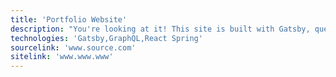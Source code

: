 ```yaml
---
title: 'Portfolio Website'
description: "You're looking at it! This site is built with Gatsby, queries its content from markdown files, and uses React Spring for animation."
technologies: 'Gatsby,GraphQL,React Spring'
sourcelink: 'www.source.com'
sitelink: 'www.www.www'
---
```

